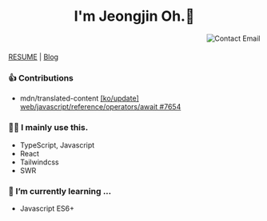 <header>
  <h1>I'm Jeongjin Oh.👋</h1>
  <a href="mailto:rojay.developer@gmail.com">  
    <img align="right" src="http://img.shields.io/badge/-contact-9cf?style=social&amp;logo=Minutemailer&amp" alt="Contact Email">
  </a>
</header>

[RESUME](https://career.programmers.co.kr/pr/dev_jay) | [Blog](https://velog.io/@ojj1123)


### 👍 Contributions
- mdn/translated-content [[ko/update] web/javascript/reference/operators/await #7654](https://github.com/mdn/translated-content/pull/7654)

### 🧑‍💻 I mainly use this.
- TypeScript, Javascript
- React
- Tailwindcss
- SWR                                                                                                                                   
                                                                                                                                      
### 🌱 I’m currently learning ... 
- Javascript ES6+                                                                                            
